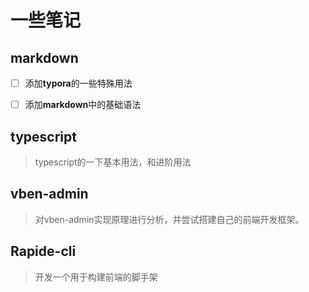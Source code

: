 # 一些笔记

## markdown

- [ ] 添加**typora**的一些特殊用法

- [ ] 添加**markdown**中的基础语法

  

## typescript

> typescript的一下基本用法，和进阶用法

## vben-admin

> 对vben-admin实现原理进行分析，并尝试搭建自己的前端开发框架。



## Rapide-cli

> 开发一个用于构建前端的脚手架